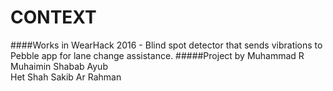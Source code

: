 # CONTEXT 
####Works in WearHack 2016 - Blind spot detector that sends vibrations to Pebble app for lane change assistance.
#####Project by 
Muhammad R Muhaimin
Shabab Ayub   
Het Shah 
Sakib Ar Rahman 
